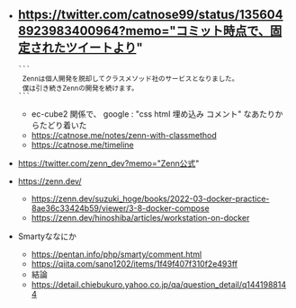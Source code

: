 - https://twitter.com/catnose99/status/1356048923983400964?memo="コミット時点で、固定されたツイートより"
    - 
      ```
       Zennは個人開発を脱却してクラスメソッド社のサービスとなりました。
       僕は引き続きZennの開発を続けます。
      ```
    - ec-cube2 関係で、 google : "css html 埋め込み コメント" なあたりからたどり着いた
    - https://catnose.me/notes/zenn-with-classmethod
    - https://catnose.me/timeline

- https://twitter.com/zenn_dev?memo="Zenn公式"
- https://zenn.dev/
    - https://zenn.dev/suzuki_hoge/books/2022-03-docker-practice-8ae36c33424b59/viewer/3-8-docker-compose
    - https://zenn.dev/hinoshiba/articles/workstation-on-docker


- Smartyななにか
    - https://pentan.info/php/smarty/comment.html
    - https://qiita.com/sano1202/items/1f49f407f310f2e493ff
    - 結論
    - https://detail.chiebukuro.yahoo.co.jp/qa/question_detail/q1441988144